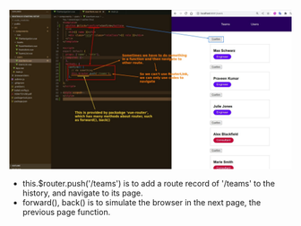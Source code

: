 ![Alt ](pic/01.jpg)

- this.$router.push('/teams') is to add a route record of '/teams' to the history, and navigate to its page.
- forward(), back() is to simulate the browser in the next page, the previous page function.
